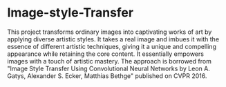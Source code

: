# Image-style-Transfer
This project transforms ordinary images into captivating works of art by applying diverse artistic styles. It takes a real image and imbues it with the essence of different artistic techniques, giving it a unique and compelling appearance while retaining the core content. It essentially empowers images with a touch of artistic mastery. The approach is borrowed from "Image Style Transfer Using Convolutional Neural Networks by Leon A. Gatys, Alexander S. Ecker, Matthias Bethge" published on CVPR 2016.
